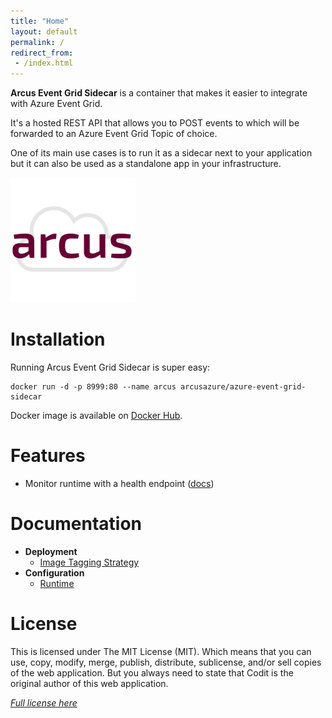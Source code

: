```yaml
---
title: "Home"
layout: default
permalink: /
redirect_from:
 - /index.html
---
```


**Arcus Event Grid Sidecar** is a container that makes it easier to integrate with Azure Event Grid.

It's a hosted REST API that allows you to POST events to which will be forwarded to an Azure Event Grid Topic of choice.

One of its main use cases is to run it as a sidecar next to your application but it can also be used as a standalone app in your infrastructure.

![Arcus Logo](https://raw.githubusercontent.com/arcus-azure/arcus/master/media/arcus.png)

# Installation
Running Arcus Event Grid Sidecar is super easy:
```
docker run -d -p 8999:80 --name arcus arcusazure/azure-event-grid-sidecar
```

Docker image is available on [Docker Hub](https://hub.docker.com/r/arcusazure/azure-event-grid-sidecar).

# Features
- Monitor runtime with a health endpoint ([docs](operations/health))

# Documentation
- **Deployment**
    - [Image Tagging Strategy](deploy/tagging-strategy)
- **Configuration**
    - [Runtime](config#runtime)    

# License
This is licensed under The MIT License (MIT). Which means that you can use, copy, modify, merge, publish, distribute, sublicense, and/or sell copies of the web application. But you always need to state that Codit is the original author of this web application.

*[Full license here](https://github.com/arcus-azure/arcus.eventgrid.sidecar/blob/master/LICENSE)*

